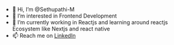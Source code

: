 - 👋 Hi, I’m @Sethupathi-M
- 👀 I’m interested in Frontend Development
- 🌱 I’m currently working in Reactjs and learning around reactjs Ecosystem like Nextjs and react native 
- 📫 Reach me on [LinkedIn](https://www.linkedin.com/in/sethupathim/)
 

